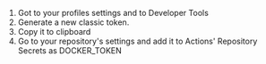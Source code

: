 1. Got to your profiles settings and to Developer Tools
2. Generate a new classic token.
3. Copy it to clipboard
4. Go to your repository's settings and add it to Actions' Repository Secrets as DOCKER_TOKEN